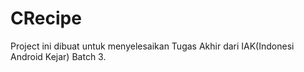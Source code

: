 # CRecipe
Project ini dibuat untuk menyelesaikan Tugas Akhir dari IAK(Indonesi Android Kejar) Batch 3.
